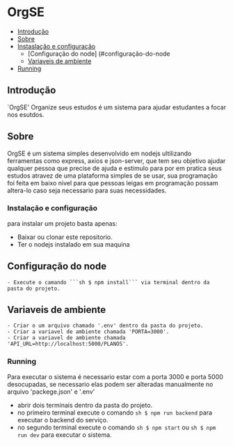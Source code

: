 # OrgSE

- [Introdução](#introdução)
- [Sobre](#sobre)
- [Instaslação e configuração](#instalação-e-configuração)
  - [Configuração do node] (#configuração-do-node
  - [Variaveis de ambiente](#variaveis-de-ambiente)
- [Running](#running)

## Introdução

`OrgSE' Organize seus estudos é um sistema para ajudar estudantes a focar nos esutdos.

## Sobre
OrgSE é um sistema simples desenvolvido em nodejs ultilizando ferramentas como express, axios e json-server, que tem seu objetivo ajudar qualquer pessoa que precise de ajuda e estimulo para por em pratica seus estudos atravez de uma plataforma simples de se usar, sua programação foi feita em baixo nivel para que pessoas leigas em programação possam altera-lo caso seja necessario para suas necessidades.

### Instalação e configuração
para instalar um projeto basta apenas:
  - Baixar ou clonar este repositorio.
  - Ter o nodejs instalado em sua maquina
  ## Configuração do node
    - Execute o camando ```sh $ npm install``` via terminal dentro da pasta do projeto.
  ## Variaveis de ambiente
    - Criar o um arquivo chamado '.env' dentro da pasta do projeto.
    - Criar a variavel de ambiente chamada 'PORTA=3000'. 
    - Criar a variavel de ambiente chamada 'API_URL=http://localhost:5000/PLANOS'. 
      
### Running
Para executar o sistema é necessario estar com a porta 3000 e porta 5000 desocupadas, se necessario elas podem ser alteradas manualmente no arquivo 'packege.json' e '.env'
 - abrir dois terminais dentro da pasta do projeto.
 - no primeiro terminal execute o comando ```sh $ npm run backend``` para executar o backend do serviço.
 - no segundo terminal execute o comando ```sh $ npm start``` ou ```sh $ npm run dev``` para executar o sistema.
